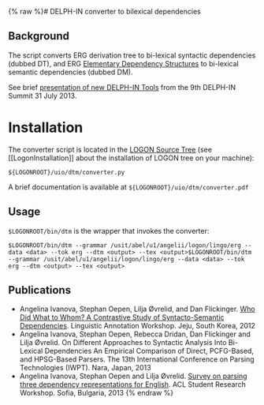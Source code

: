 {% raw %}# DELPH-IN converter to bilexical dependencies

## Background

The script converts ERG derivation tree to bi-lexical syntactic dependencies (dubbed DT), and ERG [Elementary Dependency Structures](https://blog.inductorsoftware.com/docsproto/tools/EdsTop) to bi-lexical semantic dependencies (dubbed DM).

See brief [presentation of new DELPH-IN Tools](http://www.delph-in.net/2013/tools.pdf) from the 9th DELPH-IN Summit 31 July 2013.

# Installation

The converter script is located in the [LOGON Source Tree](https://blog.inductorsoftware.com/docsproto/tools/LogonTop) (see [[LogonInstallation]] about the installation of LOGON tree on your machine):

```
${LOGONROOT}/uio/dtm/converter.py
```

A brief documentation is available at `${LOGONROOT}/uio/dtm/converter.pdf`

## Usage

`$LOGONROOT/bin/dtm` is the wrapper that invokes the converter:

```
$LOGONROOT/bin/dtm --grammar /usit/abel/u1/angelii/logon/lingo/erg --data <data> --tok erg --dtm <output> --tex <output>$LOGONROOT/bin/dtm --grammar /usit/abel/u1/angelii/logon/lingo/erg --data <data> --tok erg --dtm <output> --tex <output>
```

## Publications

* Angelina Ivanova, Stephan Oepen, Lilja Øvrelid, and Dan Flickinger. [Who Did What to Whom? A Contrastive Study of Syntacto-Semantic Dependencies](http://aclweb.org/anthology/W/W12/W12-3602.pdf). Linguistic Annotation Workshop. Jeju, South Korea, 2012
* Angelina Ivanova, Stephan Oepen, Rebecca Dridan, Dan Flickinger and Lilja Øvrelid. On Different Approaches to Syntactic Analysis Into Bi-Lexical Dependencies An Empirical Comparison of Direct, PCFG-Based, and HPSG-Based Parsers. The 13th International Conference on Parsing Technologies (IWPT). Nara, Japan, 2013
* Angelina Ivanova, Stephan Oepen and Lilja Øvrelid. [Survey on parsing three dependency representations for English](http://aclweb.org/anthology//P/P13/P13-3005.pdf). ACL Student Research Workshop. Sofia, Bulgaria, 2013
<update date omitted for speed>{% endraw %}